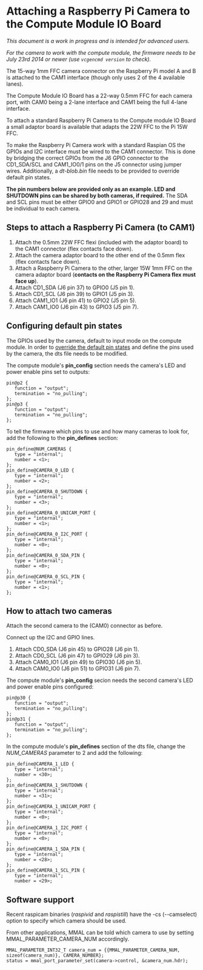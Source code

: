 # Attaching a Raspberry Pi Camera to the Compute Module IO Board
*This document is a work in progress and is intended for advanced users.*

*For the camera to work with the compute module, the firmware needs to be July 23rd 2014 or newer (use `vcgencmd version` to check).*

The 15-way 1mm FFC camera connector on the Raspberry Pi model A and B is attached to the CAM1 interface (though only uses 2 of the 4 available lanes).

The Compute Module IO Board has a 22-way 0.5mm FFC for each camera port, with CAM0 being a 2-lane interface and CAM1 being the full 4-lane interface.

To attach a standard Raspberry Pi Camera to the Compute module IO Board a small adaptor board is available that adapts the 22W FFC to the Pi 15W FFC.

To make the Raspberry Pi Camera work with a standard Raspian OS the GPIOs and I2C interface must be wired to the CAM1 connector. This is done by bridging the correct GPIOs from the J6 GPIO connector to the CD1_SDA/SCL and CAM1_IO0/1 pins on the J5 connector using jumper wires. Additionally, a *dt-blob.bin* file needs to be provided to override default pin states.

**The pin numbers below are provided only as an example. LED and SHUTDOWN pins can be shared by both cameras, if required.** The SDA and SCL pins must be either GPIO0 and GPIO1 or GPIO28 and 29 and must be individual to each camera.

## Steps to attach a Raspberry Pi Camera (to CAM1)

1.  Attach the 0.5mm 22W FFC flexi (included with the adaptor board) to the CAM1 connector (flex contacts face down).
2.  Attach the camera adaptor board to the other end of the 0.5mm flex (flex contacts face down).
3.  Attach a Raspberry Pi Camera to the other, larger 15W 1mm FFC on the camera adaptor board (**contacts on the Raspberry Pi Camera flex must face up**).
4.  Attach CD1_SDA (J6 pin 37) to GPIO0 (J5 pin 1).
5.  Attach CD1_SCL (J6 pin 39) to GPIO1 (J5 pin 3).
6.  Attach CAM1_IO1 (J6 pin 41) to GPIO2 (J5 pin 5).
7.  Attach CAM1_IO0 (J6 pin 43) to GPIO3 (J5 pin 7).

## Configuring default pin states

The GPIOs used by the camera, default to input mode on the compute module. In order to [override the default pin states](../../configuration/pin-configuration.md) and define the pins used by the camera, the dts file needs to be modified.

The compute module's **pin_config** section needs the camera's LED and power enable pins set to outputs:

```
pin@p2 {
   function = "output";
   termination = "no_pulling";
};
pin@p3 {
   function = "output";
   termination = "no_pulling";
};
```

To tell the firmware which pins to use and how many cameras to look for, add the following to the **pin_defines** section:

```
pin_define@NUM_CAMERAS {
   type = "internal";
   number = <1>;
};
pin_define@CAMERA_0_LED {
   type = "internal";
   number = <2>;
};
pin_define@CAMERA_0_SHUTDOWN {
   type = "internal";
   number = <3>;
};
pin_define@CAMERA_0_UNICAM_PORT {
   type = "internal";
   number = <1>;
};
pin_define@CAMERA_0_I2C_PORT {
   type = "internal";
   number = <0>;
};
pin_define@CAMERA_0_SDA_PIN {
   type = "internal";
   number = <0>;
};
pin_define@CAMERA_0_SCL_PIN {
   type = "internal";
   number = <1>;
};
```

## How to attach two cameras

Attach the second camera to the (CAM0) connector as before.

Connect up the I2C and GPIO lines.

1.  Attach CD0_SDA (J6 pin 45) to GPIO28 (J6 pin 1).
2.  Attach CD0_SCL (J6 pin 47) to GPIO29 (J6 pin 3).
3.  Attach CAM0_IO1 (J6 pin 49) to GPIO30 (J6 pin 5).
4.  Attach CAM0_IO0 (J6 pin 51) to GPIO31 (J6 pin 7).

The compute module's **pin_config** secion needs the second camera's LED and power enable pins configured:

```
pin@p30 {
   function = "output";
   termination = "no_pulling";
};
pin@p31 {
   function = "output";
   termination = "no_pulling";
};
```

In the compute module's **pin_defines** section of the dts file, change the *NUM_CAMERAS* parameter to 2 and add the following:

```
pin_define@CAMERA_1_LED {
   type = "internal";
   number = <30>;
};
pin_define@CAMERA_1_SHUTDOWN {
   type = "internal";
   number = <31>;
};
pin_define@CAMERA_1_UNICAM_PORT {
   type = "internal";
   number = <0>;
};
pin_define@CAMERA_1_I2C_PORT {
   type = "internal";
   number = <0>;
};
pin_define@CAMERA_1_SDA_PIN {
   type = "internal";
   number = <28>;
};
pin_define@CAMERA_1_SCL_PIN {
   type = "internal";
   number = <29>;
```

## Software support

Recent raspicam binaries (*raspivid* and *raspistill*) have the -cs (--camselect) option to specify which camera should be used.

From other applications, MMAL can be told which camera to use by setting MMAL_PARAMETER_CAMERA_NUM accordingly.

```
MMAL_PARAMETER_INT32_T camera_num = {{MMAL_PARAMETER_CAMERA_NUM, sizeof(camera_num)}, CAMERA_NUMBER};
status = mmal_port_parameter_set(camera->control, &camera_num.hdr);
```

